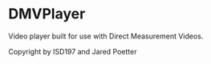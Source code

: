 DMVPlayer
=========

Video player built for use with Direct Measurement Videos.


Copyright by ISD197 and Jared Poetter
